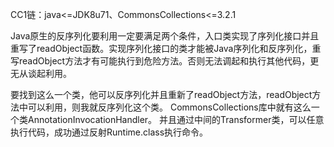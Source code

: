 CC1链：java<=JDK8u71、CommonsCollections<=3.2.1

Java原生的反序列化要利用一定要满足两个条件，入口类实现了序列化接口并且重写了readObject函数。实现序列化接口的类才能被Java序列化和反序列化，重写readObject方法才有可能执行到危险方法。否则无法调起和执行其他代码，更无从谈起利用。

要找到这么一个类，他可以反序列化并且重新了readObject方法，readObject方法中可以利用，则我就反序列化这个类。
CommonsCollections库中就有这么一个类AnnotationInvocationHandler。
并且通过中间的Transformer类，可以任意执行代码，成功通过反射Runtime.class执行命令。




